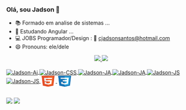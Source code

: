 ### Olá, sou Jadson 👋


- 📚 Formado em analise de sistemas ...
- 🌱 Estudando Angular ...
- 💻 JOBS Programador/Design : 💬 cjadsonsantos@hotmail.com
- 😄 Pronouns: ele/dele

<div align="center">
  <a href="https://github.com/cJadsonSantos">
  <img height="180em" src="https://github-readme-stats.vercel.app/api?username=cJadsonSantos&show_icons=true&theme=dracula&include_all_commits=true&count_private=true"/>
  <img height="180em" src="https://github-readme-stats.vercel.app/api/top-langs/?username=cJadsonSantos&layout=compact&langs_count=7&theme=dracula"/>
</div>
<div style="display: inline_block"><br>
  <img align="center" alt="Jadson-Ai" height="30" width="40" src="https://cdn.jsdelivr.net/gh/devicons/devicon/icons/illustrator/illustrator-plain.svg">
  <img align="center" alt="Jadson-CSS" height="30" width="40" src="https://cdn.jsdelivr.net/gh/devicons/devicon/icons/photoshop/photoshop-plain.svg">
  <img align="center" alt="Jadson-JA" height="30" width="40" src="https://cdn.jsdelivr.net/gh/devicons/devicon/icons/java/java-original.svg">
   <img align="center" alt="Jadson-JA" height="30" width="40" src="https://cdn.jsdelivr.net/gh/devicons/devicon/icons/php/php-original.svg">
  <img align="center" alt="Jadson-JS" height="30" width="40" src="https://cdn.jsdelivr.net/gh/devicons/devicon/icons/javascript/javascript-original.svg">
  <img align="center" alt="Jadson-JS" height="30" width="40" src="https://cdn.jsdelivr.net/gh/devicons/devicon/icons/bootstrap/bootstrap-original.svg">
  <img align="center" alt="Jadson-HTML" height="30" width="40" src="https://raw.githubusercontent.com/devicons/devicon/master/icons/html5/html5-original.svg">
  <img align="center" alt="Jadson-CSS" height="30" width="40" src="https://raw.githubusercontent.com/devicons/devicon/master/icons/css3/css3-original.svg">
  <!--<img align="right" alt="Rafa-pic" height="150" style="border-radius:50px;" src="https://media.discordapp.net/attachments/639956127056134178/890373478988013628/Publicacoes_Instagram_1_1.png?width=676&height=676">-->
</div>
  
  ##
  
  <div>
    <a href="https://instagram.com/jadsoncsantos" target="_blank"><img src="https://img.shields.io/badge/-Instagram-%23E4405F?style=for-the-badge&logo=instagram&logoColor=white" target="_blank"></a> 
      <a href="https://www.linkedin.com/in/cjadsonsantos" target="_blank"><img src="https://img.shields.io/badge/-LinkedIn-%230077B5?style=for-the-badge&logo=linkedin&logoColor=white" target="_blank"></a> 
  </div>
